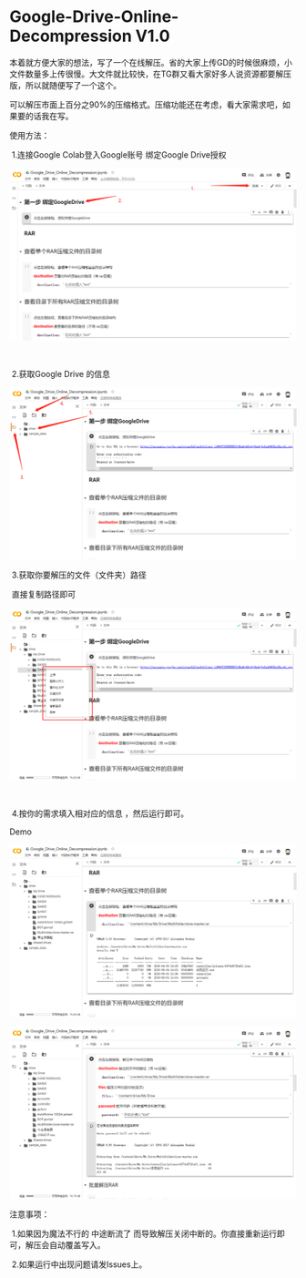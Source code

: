 # Google-Drive-Online-Decompression V1.0
本着就方便大家的想法，写了一个在线解压。省的大家上传GD的时候很麻烦，小文件数量多上传很慢。大文件就比较快，在TG群又看大家好多人说资源都要解压版，所以就随便写了一个这个。

可以解压市面上百分之90%的压缩格式。压缩功能还在考虑，看大家需求吧，如果要的话我在写。

使用方法：

​		1.连接Google Colab登入Google账号 绑定Google Drive授权

![avatar](img/20200717120303.png)

​		

​		2.获取Google Drive 的信息

![avatar](/img/20200717120621.png)

​	3.获取你要解压的文件（文件夹）路径

​		 直接复制路径即可

![avatar](/img/20200717120656.png)

​	

​	4.按你的需求填入相对应的信息 ，然后运行即可。

Demo

![avatar](/img/20200717122938.png)



![avatar](/img/20200717123359.png)



注意事项：

​		1.如果因为魔法不行的 中途断流了 而导致解压关闭中断的。你直接重新运行即可，解压会自动覆盖写入。

​	     2.如果运行中出现问题请发Issues上。